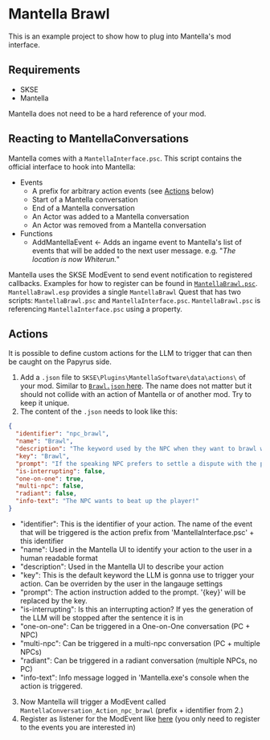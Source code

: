 # Mantella Brawl
This is an example project to show how to plug into Mantella's mod interface.

## Requirements
- SKSE
- Mantella

Mantella does not need to be a hard reference of your mod.

## Reacting to MantellaConversations

Mantella comes with a `MantellaInterface.psc`. This script contains the official interface to hook into Mantella:
- Events
  - A prefix for arbitrary action events (see [Actions](#Actions) below)
  - Start of a Mantella conversation
  - End of a Mantella conversation
  - An Actor was added to a Mantella conversation
  - An Actor was removed from a Mantella conversation
- Functions
  - AddMantellaEvent <- Adds an ingame event to Mantella's list of events that will be added to the next user message. e.g. "*The location is now Whiterun.*"

Mantella uses the SKSE ModEvent to send event notification to registered callbacks. Examples for how to register can be found in [`MantellaBrawl.psc`](https://github.com/Leidtier/MantellaBrawl/blob/main/Scripts/Source/MantellaBrawl.psc). 
`MantellaBrawl.esp` provides a single `MantellaBrawl` Quest that has two scripts: `MantellaBrawl.psc` and `MantellaInterface.psc`. `MantellaBrawl.psc` is referencing `MantellaInterface.psc` using a property.

## Actions

It is possible to define custom actions for the LLM to trigger that can then be caught on the Papyrus side.
1. Add a `.json` file to `SKSE\Plugins\MantellaSoftware\data\actions\` of your mod. Similar to [`Brawl.json` here](https://github.com/Leidtier/MantellaBrawl/blob/main/SKSE/Plugins/MantellaSoftware/data/actions/Brawl.json). The name does not matter but it should not collide with an action of Mantella or of another mod. Try to keep it unique.
2. The content of the `.json` needs to look like this:
  ```json
  {
    "identifier": "npc_brawl",
    "name": "Brawl",
    "description": "The keyword used by the NPC when they want to brawl with the player.",
    "key": "Brawl",
    "prompt": "If the speaking NPC prefers to settle a dispute with the player by a fist fight lead your reply with '{key}:'",
    "is-interrupting": false,
    "one-on-one": true,
    "multi-npc": false,
    "radiant": false,
    "info-text": "The NPC wants to beat up the player!"
  }
  ```
  - "identifier": This is the identifier of your action. The name of the event that will be triggered is the action prefix from 'MantellaInterface.psc' + this identifier
  - "name": Used in the Mantella UI to identify your action to the user in a human readable format
  - "description": Used in the Mantella UI to describe your action
  - "key": This is the default keyword the LLM is gonna use to trigger your action. Can be overriden by the user in the langauge settings
  - "prompt": The action instruction added to the prompt. '{key}' will be replaced by the key.
  - "is-interrupting": Is this an interrupting action? If yes the generation of the LLM will be stopped after the sentence it is in
  - "one-on-one": Can be triggered in a One-on-One conversation (PC + NPC)
  - "multi-npc": Can be triggered in a multi-npc conversation (PC + multiple NPCs)
  - "radiant": Can be triggered in a radiant conversation (multiple NPCs, no PC)
  - "info-text": Info message logged in 'Mantella.exe's console when the action is triggered.
3. Now Mantella will trigger a ModEvent called `MantellaConversation_Action_npc_brawl` (prefix + identifier from 2.)
4. Register as listener for the ModEvent like [here](https://github.com/Leidtier/MantellaBrawl/blob/ae9565be4f1e5ae60cb77293658dc7d36ace74f6/Scripts/Source/MantellaBrawl.psc#L7-L13) (you only need to register to the events you are interested in)
